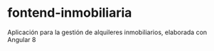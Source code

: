 # fontend-inmobiliaria
 Aplicación para la gestión de alquileres inmobiliarios, elaborada con Angular 8
